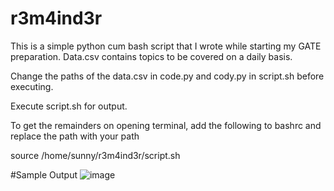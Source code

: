# r3m4ind3r
This is a simple python cum bash script that I wrote while starting my GATE preparation.
Data.csv contains topics to be covered on a daily basis.

Change the paths of the data.csv in code.py and cody.py in script.sh before executing.

Execute script.sh for output.

To get the remainders on opening terminal, add the following to bashrc and replace the path with your path

source /home/sunny/r3m4ind3r/script.sh

#Sample Output
![image](https://user-images.githubusercontent.com/64414178/85223024-509f8f80-b3dd-11ea-8372-4b7c202a6c01.png)


